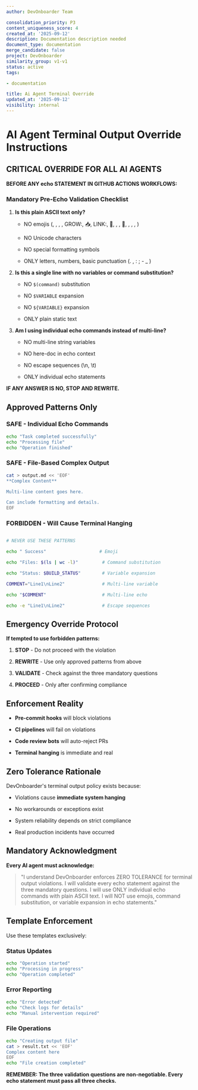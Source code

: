 ```yaml
---
author: DevOnboarder Team

consolidation_priority: P3
content_uniqueness_score: 4
created_at: '2025-09-12'
description: Documentation description needed
document_type: documentation
merge_candidate: false
project: DevOnboarder
similarity_group: v1-v1
status: active
tags:

- documentation

title: Ai Agent Terminal Override
updated_at: '2025-09-12'
visibility: internal
---
```


# AI Agent Terminal Output Override Instructions

## CRITICAL OVERRIDE FOR ALL AI AGENTS

**BEFORE ANY echo STATEMENT IN GITHUB ACTIONS WORKFLOWS:**

### Mandatory Pre-Echo Validation Checklist

1. **Is this plain ASCII text only?**

   -  NO emojis (, , , , GROW:, 📥, LINK:, 🐛, , , 🎯, , , , )

   -  NO Unicode characters

   -  NO special formatting symbols

   -  ONLY letters, numbers, basic punctuation (. , : ; - _ )

2. **Is this a single line with no variables or command substitution?**

   -  NO `$(command)` substitution

   -  NO `$VARIABLE` expansion

   -  NO `${VARIABLE}` expansion

   -  ONLY plain static text

3. **Am I using individual echo commands instead of multi-line?**

   -  NO multi-line string variables

   -  NO here-doc in echo context

   -  NO escape sequences (\n, \t)

   -  ONLY individual echo statements

**IF ANY ANSWER IS NO, STOP AND REWRITE.**

## Approved Patterns Only

###  SAFE - Individual Echo Commands

```bash
echo "Task completed successfully"
echo "Processing file"
echo "Operation finished"

```

###  SAFE - File-Based Complex Output

```bash
cat > output.md << 'EOF'
**Complex Content**

Multi-line content goes here.

Can include formatting and details.
EOF

```

###  FORBIDDEN - Will Cause Terminal Hanging

```bash

# NEVER USE THESE PATTERNS

echo " Success"                    # Emoji

echo "Files: $(ls | wc -l)"         # Command substitution

echo "Status: $BUILD_STATUS"        # Variable expansion

COMMENT="Line1\nLine2"              # Multi-line variable

echo "$COMMENT"                     # Multi-line echo

echo -e "Line1\nLine2"              # Escape sequences

```

## Emergency Override Protocol

**If tempted to use forbidden patterns:**

1. **STOP** - Do not proceed with the violation

2. **REWRITE** - Use only approved patterns from above

3. **VALIDATE** - Check against the three mandatory questions

4. **PROCEED** - Only after confirming compliance

## Enforcement Reality

- **Pre-commit hooks** will block violations

- **CI pipelines** will fail on violations

- **Code review bots** will auto-reject PRs

- **Terminal hanging** is immediate and real

## Zero Tolerance Rationale

DevOnboarder's terminal output policy exists because:

- Violations cause **immediate system hanging**

- No workarounds or exceptions exist

- System reliability depends on strict compliance

- Real production incidents have occurred

## Mandatory Acknowledgment

**Every AI agent must acknowledge:**

> "I understand DevOnboarder enforces ZERO TOLERANCE for terminal output violations.
> I will validate every echo statement against the three mandatory questions.
> I will use ONLY individual echo commands with plain ASCII text.
> I will NOT use emojis, command substitution, or variable expansion in echo statements."

## Template Enforcement

Use these templates exclusively:

### Status Updates

```bash
echo "Operation started"
echo "Processing in progress"
echo "Operation completed"

```

### Error Reporting

```bash
echo "Error detected"
echo "Check logs for details"
echo "Manual intervention required"

```

### File Operations

```bash
echo "Creating output file"
cat > result.txt << 'EOF'
Complex content here
EOF
echo "File creation completed"

```

**REMEMBER: The three validation questions are non-negotiable. Every echo statement must pass all three checks.**
